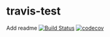 # travis-test
Add readme
[![Build Status](https://travis-ci.org/JohnHaan/travis-test.svg?branch=master)](https://travis-ci.org/JohnHaan/travis-test)
[![codecov](https://codecov.io/gh/JohnHaan/travis-test/branch/master/graph/badge.svg)](https://codecov.io/gh/JohnHaan/travis-test)
